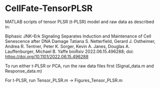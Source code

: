 # CellFate-TensorPLSR
MATLAB scripts of tensor PLSR (t-PLSR) model and raw data as described in:

Biphasic JNK–Erk Signaling Separates Induction and Maintenance of Cell Senescence after DNA Damage Tatiana S. Netterfield, Gerard J. Ostheimer, Andrea R. Tentner, Peter K. Sorger, Kevin A. Janes, Douglas A. Lauffenburger, Michael B. Yaffe bioRxiv 2022.06.15.496288; doi: https://doi.org/10.1101/2022.06.15.496288

To run either t-PLSR or PCA, run the raw data files first (Signal_data.m and Response_data.m)

For t-PLSR, run Tensor_PLSR.m -> Figures_Tensor_PLSR.m
